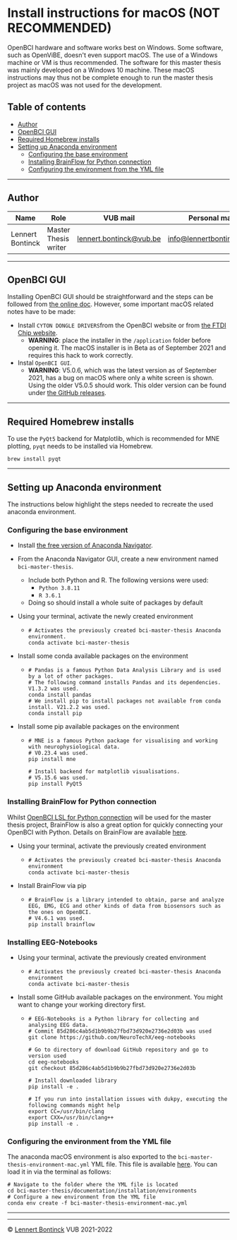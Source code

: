 # Install instructions for macOS (NOT RECOMMENDED)

OpenBCI hardware and software works best on Windows. Some software, such as OpenViBE, doesn't even support macOS. The use of a Windows machine or VM is thus recommended. The software for this master thesis was mainly developed on a Windows 10 machine. These macOS instructions may thus not be complete enough to run the master thesis project as macOS was not used for the development.

## Table of contents

- [Author](#author)
- [OpenBCI GUI](#openbci-gui)
- [Required Homebrew installs](#required-homebrew-installs)
- [Setting up Anaconda environment](#setting-up-anaconda-environment)
  * [Configuring the base environment](#configuring-the-base-environment)
  * [Installing BrainFlow for Python connection](#installing-brainflow-for-python-connection)
  * [Configuring the environment from the YML file](#configuring-the-environment-from-the-yml-file)

<hr>


## Author

| Name             | Role                 | VUB mail                                                  | Personal mail                                               |
| ---------------- | -------------------- | --------------------------------------------------------- | ----------------------------------------------------------- |
| Lennert Bontinck | Master Thesis writer | [lennert.bontinck@vub.be](mailto:lennert.bontinck@vub.be) | [info@lennertbontinck.com](mailto:info@lennertbontinck.com) |

<hr>


## OpenBCI GUI

Installing OpenBCI GUI should be straightforward and the steps can be followed from [the online doc](https://openbci.com/downloads). However, some important macOS related notes have to be made:

- Install `CYTON DONGLE DRIVERS`from the OpenBCI website or from [the FTDI Chip website](https://ftdichip.com/drivers/vcp-drivers/).
  - **WARNING**: place the installer in the `/application` folder before opening it. The macOS installer is in Beta as of September 2021 and requires this hack to work correctly.
- Instal `OpenBCI GUI`.
  - **WARNING**: V5.0.6, which was the latest version as of September 2021, has a bug on macOS where only a white screen is shown. Using the older V5.0.5 should work. This older version can be found under [the GitHub releases](https://github.com/OpenBCI/OpenBCI_GUI/releases).

<hr>

## Required Homebrew installs

To use the  `PyQt5`  backend for Matplotlib, which is recommended for MNE plotting, `pyqt` needs to be installed via Homebrew.

```shell
brew install pyqt
```

<hr>

## Setting up Anaconda environment

The instructions below highlight the steps needed to recreate the used anaconda environment.

### Configuring the base environment

- Install [the free version of Anaconda Navigator](https://www.anaconda.com/products/individual).

- From the Anaconda Navigator GUI, create a new environment named `bci-master-thesis`.

  - Include both Python and R. The following versions were used:
    - `Python 3.8.11`
    -  `R 3.6.1`
  - Doing so should install a whole suite of packages by default 

- Using your terminal, activate the newly created environment

  - ```shell
    # Activates the previously created bci-master-thesis Anaconda environment.
    conda activate bci-master-thesis
    ```

- Install some conda available packages on the environment

  - ```shell
    # Pandas is a famous Python Data Analysis Library and is used by a lot of other packages.
    # The following command installs Pandas and its dependencies. V1.3.2 was used.
    conda install pandas
    # We install pip to install packages not available from conda install. V21.2.2 was used.
    conda install pip
    ```
  
- Install some pip available packages on the environment

  - ```shell
    # MNE is a famous Python package for visualising and working with neurophysiological data.
    # V0.23.4 was used.
    pip install mne
    
    # Install backend for matplotlib visualisations.
    # V5.15.6 was used.
    pip install PyQt5
    ```
  





### Installing BrainFlow for Python connection

Whilst [OpenBCI LSL for Python connection](https://docs.openbci.com/Software/CompatibleThirdPartySoftware/LSL/) will be used for the master thesis project, BrainFlow is also a great option for quickly connecting your OpenBCI with Python. Details on BrainFlow are available [here](https://docs.openbci.com/ForDevelopers/SoftwareDevelopment/).

- Using your terminal, activate the previously created environment

  - ```shell
    # Activates the previously created bci-master-thesis Anaconda environment
    conda activate bci-master-thesis
    ```

- Install BrainFlow via pip

  - ```shell
    # BrainFlow is a library intended to obtain, parse and analyze EEG, EMG, ECG and other kinds of data from biosensors such as the ones on OpenBCI.
    # V4.6.1 was used.
    pip install brainflow
    ```
    



### Installing EEG-Notebooks

- Using your terminal, activate the previously created environment

  - ```shell
    # Activates the previously created bci-master-thesis Anaconda environment
    conda activate bci-master-thesis
    ```

- Install some GitHub available packages on the environment. You might want to change your working directory first.

  - ```shell
    # EEG-Notebooks is a Python library for collecting and analysing EEG data.
    # Commit 85d286c4ab5d1b9b9b27fbd73d920e2736e2d03b was used
    git clone https://github.com/NeuroTechX/eeg-notebooks
    
    # Go to directory of download GitHub repository and go to version used
    cd eeg-notebooks
    git checkout 85d286c4ab5d1b9b9b27fbd73d920e2736e2d03b
    
    # Install downloaded library
    pip install -e .
    
    # If you run into installation issues with dukpy, executing the following commands might help
    export CC=/usr/bin/clang
    export CXX=/usr/bin/clang++
    pip install -e .
    ```



### Configuring the environment from the YML file

The anaconda macOS environment is also exported to the `bci-master-thesis-environment-mac.yml` YML file. This file is available [here](environments/bci-master-thesis-environment-mac.yml). You can load it in via the terminal as follows:


```shell
# Navigate to the folder where the YML file is located
cd bci-master-thesis/documentation/installation/environments
# Configure a new environment from the YML file
conda env create -f bci-master-thesis-environment-mac.yml
```

* * *
* * *
© [Lennert Bontinck](https://www.lennertbontinck.com/) VUB 2021-2022